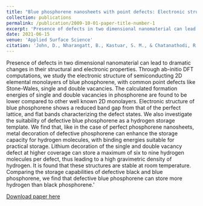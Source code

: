 ```yaml
---
title: "Blue phosphorene nanosheets with point defects: Electronic structure and hydrogen storage capability"
collection: publications
permalink: /publication/2009-10-01-paper-title-number-1
excerpt: 'Presence of defects in two dimensional nanomaterial can lead to dramatic changes in their structural and electronic properties. Through ab-initio DFT computations, we study the electronic structure of semiconducting 2D elemental monolayers of blue phosphorene, with common point defects like Stone-Wales, single and double vacancies. The calculated formation energies of single and double vacancies in phosphorene are found to be lower compared to other well known 2D monolayers. Electronic structure of blue phosphorene shows a reduced band gap from that of the perfect lattice, and flat bands characterizing the defect states. We also investigate the suitability of defective blue phosphorene as a hydrogen storage template. We find that, like in the case of perfect phosphorene nanosheets, metal decoration of defective phosphorene can enhance the storage capacity for hydrogen molecules, with binding energies suitable for practical storage. Lithium decoration of the single and double vacancy defect at higher coverage can store a maximum of six to nine hydrogen molecules per defect, thus leading to a high gravimetric density of hydrogen. It is found that these structures are stable at room temperature. Comparing the storage capabilities of defective black and blue phosphorene, we find that defective blue phosphorene can store more hydrogen than black phosphorene.'
date: 2021-06-15
venue: 'Applied Surface Science'
citation: 'John, D., Nharangatt, B., Kastuar, S. M., & Chatanathodi, R. (2021). Blue phosphorene nanosheets with point defects: Electronic structure and hydrogen storage capability. Applied Surface Science, 551, 149363.'
---
```

Presence of defects in two dimensional nanomaterial can lead to dramatic changes in their structural and electronic properties. Through ab-initio DFT computations, we study the electronic structure of semiconducting 2D elemental monolayers of blue phosphorene, with common point defects like Stone-Wales, single and double vacancies. The calculated formation energies of single and double vacancies in phosphorene are found to be lower compared to other well known 2D monolayers. Electronic structure of blue phosphorene shows a reduced band gap from that of the perfect lattice, and flat bands characterizing the defect states. We also investigate the suitability of defective blue phosphorene as a hydrogen storage template. We find that, like in the case of perfect phosphorene nanosheets, metal decoration of defective phosphorene can enhance the storage capacity for hydrogen molecules, with binding energies suitable for practical storage. Lithium decoration of the single and double vacancy defect at higher coverage can store a maximum of six to nine hydrogen molecules per defect, thus leading to a high gravimetric density of hydrogen. It is found that these structures are stable at room temperature. Comparing the storage capabilities of defective black and blue phosphorene, we find that defective blue phosphorene can store more hydrogen than black phosphorene.'

[Download paper here](/files/1-s2.0-S0169433221004396-main.pdf)
